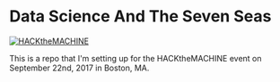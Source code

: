 # Data Science And The Seven Seas

[![HACKtheMACHINE](http://github.com/HACKtheMACHINE/data-waddle)](http://www.hackthemachine.ai)


This is a repo that I'm setting up for the HACKtheMACHINE event on September
22nd, 2017 in Boston, MA.
